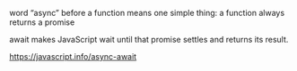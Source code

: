 
word “async” before a function means one simple thing: a function always returns a promise

await makes JavaScript wait until that promise settles and returns its result.

https://javascript.info/async-await


